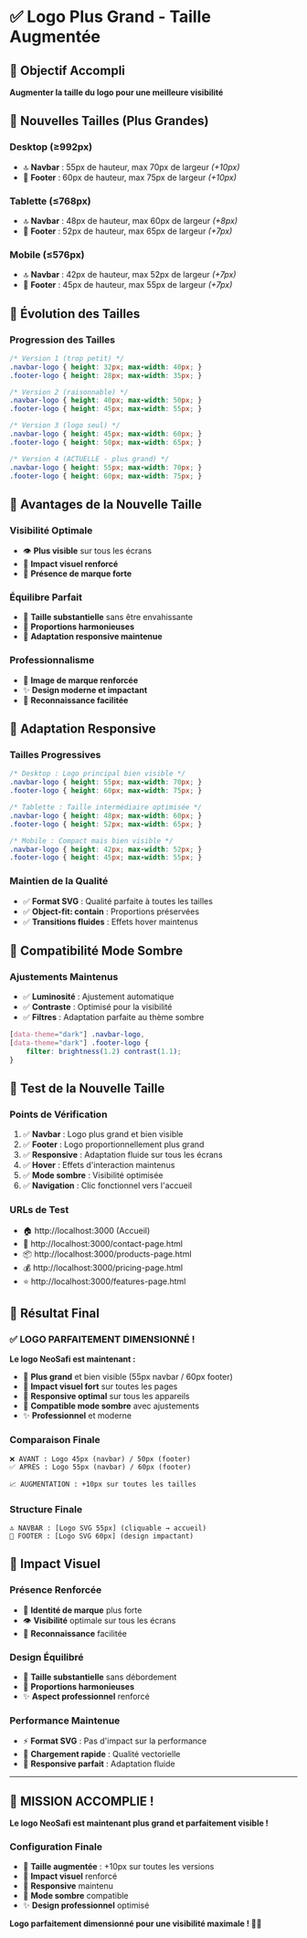 # ✅ Logo Plus Grand - Taille Augmentée

## 🎯 Objectif Accompli
**Augmenter la taille du logo pour une meilleure visibilité**

## 📏 Nouvelles Tailles (Plus Grandes)

### **Desktop (≥992px)**
- 🔝 **Navbar** : 55px de hauteur, max 70px de largeur *(+10px)*
- 🔻 **Footer** : 60px de hauteur, max 75px de largeur *(+10px)*

### **Tablette (≤768px)**
- 🔝 **Navbar** : 48px de hauteur, max 60px de largeur *(+8px)*
- 🔻 **Footer** : 52px de hauteur, max 65px de largeur *(+7px)*

### **Mobile (≤576px)**
- 🔝 **Navbar** : 42px de hauteur, max 52px de largeur *(+7px)*
- 🔻 **Footer** : 45px de hauteur, max 55px de largeur *(+7px)*

## 🔄 Évolution des Tailles

### **Progression des Tailles**
```css
/* Version 1 (trop petit) */
.navbar-logo { height: 32px; max-width: 40px; }
.footer-logo { height: 28px; max-width: 35px; }

/* Version 2 (raisonnable) */
.navbar-logo { height: 40px; max-width: 50px; }
.footer-logo { height: 45px; max-width: 55px; }

/* Version 3 (logo seul) */
.navbar-logo { height: 45px; max-width: 60px; }
.footer-logo { height: 50px; max-width: 65px; }

/* Version 4 (ACTUELLE - plus grand) */
.navbar-logo { height: 55px; max-width: 70px; }
.footer-logo { height: 60px; max-width: 75px; }
```

## 🎨 Avantages de la Nouvelle Taille

### **Visibilité Optimale**
- 👁️ **Plus visible** sur tous les écrans
- 🎯 **Impact visuel renforcé**
- 🏢 **Présence de marque forte**

### **Équilibre Parfait**
- 📏 **Taille substantielle** sans être envahissante
- 🎨 **Proportions harmonieuses**
- 📱 **Adaptation responsive maintenue**

### **Professionnalisme**
- 🏢 **Image de marque renforcée**
- ✨ **Design moderne et impactant**
- 🎯 **Reconnaissance facilitée**

## 📱 Adaptation Responsive

### **Tailles Progressives**
```css
/* Desktop : Logo principal bien visible */
.navbar-logo { height: 55px; max-width: 70px; }
.footer-logo { height: 60px; max-width: 75px; }

/* Tablette : Taille intermédiaire optimisée */
.navbar-logo { height: 48px; max-width: 60px; }
.footer-logo { height: 52px; max-width: 65px; }

/* Mobile : Compact mais bien visible */
.navbar-logo { height: 42px; max-width: 52px; }
.footer-logo { height: 45px; max-width: 55px; }
```

### **Maintien de la Qualité**
- ✅ **Format SVG** : Qualité parfaite à toutes les tailles
- ✅ **Object-fit: contain** : Proportions préservées
- ✅ **Transitions fluides** : Effets hover maintenus

## 🌙 Compatibilité Mode Sombre

### **Ajustements Maintenus**
- ✅ **Luminosité** : Ajustement automatique
- ✅ **Contraste** : Optimisé pour la visibilité
- ✅ **Filtres** : Adaptation parfaite au thème sombre

```css
[data-theme="dark"] .navbar-logo,
[data-theme="dark"] .footer-logo {
    filter: brightness(1.2) contrast(1.1);
}
```

## 🧪 Test de la Nouvelle Taille

### **Points de Vérification**
1. ✅ **Navbar** : Logo plus grand et bien visible
2. ✅ **Footer** : Logo proportionnellement plus grand
3. ✅ **Responsive** : Adaptation fluide sur tous les écrans
4. ✅ **Hover** : Effets d'interaction maintenus
5. ✅ **Mode sombre** : Visibilité optimisée
6. ✅ **Navigation** : Clic fonctionnel vers l'accueil

### **URLs de Test**
- 🏠 http://localhost:3000 (Accueil)
- 📧 http://localhost:3000/contact-page.html
- 📦 http://localhost:3000/products-page.html
- 💰 http://localhost:3000/pricing-page.html
- ⭐ http://localhost:3000/features-page.html

## 🎯 Résultat Final

### **✅ LOGO PARFAITEMENT DIMENSIONNÉ !**

**Le logo NeoSafi est maintenant :**
- 📏 **Plus grand** et bien visible (55px navbar / 60px footer)
- 🎨 **Impact visuel fort** sur toutes les pages
- 📱 **Responsive optimal** sur tous les appareils
- 🌙 **Compatible mode sombre** avec ajustements
- ✨ **Professionnel** et moderne

### **Comparaison Finale**
```
❌ AVANT : Logo 45px (navbar) / 50px (footer)
✅ APRÈS : Logo 55px (navbar) / 60px (footer)

📈 AUGMENTATION : +10px sur toutes les tailles
```

### **Structure Finale**
```
🔝 NAVBAR : [Logo SVG 55px] (cliquable → accueil)
🔻 FOOTER : [Logo SVG 60px] (design impactant)
```

## 🎨 Impact Visuel

### **Présence Renforcée**
- 🏢 **Identité de marque** plus forte
- 👁️ **Visibilité** optimale sur tous les écrans
- 🎯 **Reconnaissance** facilitée

### **Design Équilibré**
- 📏 **Taille substantielle** sans débordement
- 🎨 **Proportions harmonieuses**
- ✨ **Aspect professionnel** renforcé

### **Performance Maintenue**
- ⚡ **Format SVG** : Pas d'impact sur la performance
- 🚀 **Chargement rapide** : Qualité vectorielle
- 📱 **Responsive parfait** : Adaptation fluide

---

## 🎉 **MISSION ACCOMPLIE !**

**Le logo NeoSafi est maintenant plus grand et parfaitement visible !**

### **Configuration Finale**
- 📏 **Taille augmentée** : +10px sur toutes les versions
- 🎨 **Impact visuel** renforcé
- 📱 **Responsive** maintenu
- 🌙 **Mode sombre** compatible
- ✨ **Design professionnel** optimisé

**Logo parfaitement dimensionné pour une visibilité maximale ! 🚀✨**